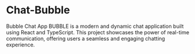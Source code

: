 # Chat-Bubble
Bubble Chat App  BUBBLE is a modern and dynamic chat application built using React and TypeScript. This project showcases the power of real-time communication, offering users a seamless and engaging chatting experience.
